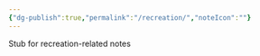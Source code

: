 ```yaml
---
{"dg-publish":true,"permalink":"/recreation/","noteIcon":""}
---
```



Stub for recreation-related notes